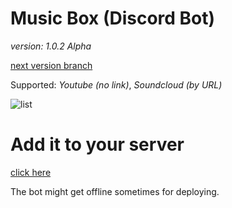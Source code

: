 # Music Box (Discord Bot)

_version: 1.0.2 Alpha_

[next version branch](https://github.com/daviddev16/java-musicbox/tree/1.0.3v)

Supported: _Youtube (no link)_, _Soundcloud (by URL)_

![list](https://i.imgur.com/T2ldUwI.png)


# Add it to your server 

[click here](https://discord.com/api/oauth2/authorize?client_id=892542872811884584&permissions=137442904128&scope=bot)

The bot might get offline sometimes for deploying.
